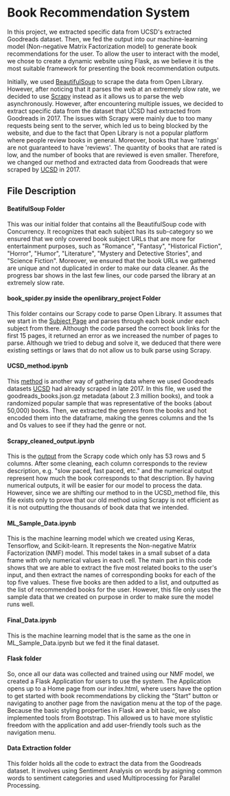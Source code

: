 # Book Recommendation System

In this project, we extracted specific data from UCSD's extracted Goodreads dataset. Then, we fed the output into our machine-learning model (Non-negative Matrix Factorization model) to generate book recommendations for the user. To allow the user to interact with the model, we chose to create a dynamic website using Flask, as we believe it is the most suitable framework for presenting the book recommendation outputs.


Initially, we used [BeautifulSoup](https://github.com/maureenwidjaja/PIC16B-Group-Project/tree/main/BeautifulSoup) to scrape the data from Open Library. However, after noticing that it parses the web at an extremely slow rate, we decided to use [Scrapy](https://github.com/maureenwidjaja/PIC16B-Group-Project/tree/78391161c60e94ca5244c0a87bc584f422f1fd29/openlibrary_project)  instead as it allows us to parse the web asynchronously. However, after encountering multiple issues, we decided to extract specific data from the dataset that UCSD had extracted from Goodreads in 2017. The issues with Scrapy were mainly due to too many requests being sent to the server, which led us to being blocked by the website, and due to the fact that Open Library is not a popular platform where people review books in general. Moreover, books that have 'ratings' are not guaranteed to have 'reviews'. The quantity of books that are rated is low, and the number of books that are reviewed is even smaller. Therefore, we changed our method and extracted data from Goodreads that were scraped by [UCSD](https://cseweb.ucsd.edu/~jmcauley/datasets/goodreads.html) in 2017.

## File Description

#### BeatifulSoup Folder

This was our initial folder that contains all the BeautifulSoup code with Concurrency. It recognizes that each subject has its sub-category so we ensured that we only covered book subject URLs that are more for entertainment purposes, such as "Romance", "Fantasy", "Historical Fiction", "Horror", "Humor", "Literature", "Mystery and Detective Stories", and "Science Fiction". Moreover, we ensured that the book URLs we gathered are unique and not duplicated in order to make our data cleaner. As the progress bar shows in the last few lines, our code parsed the library at an extremely slow rate.

#### book_spider.py inside the openlibrary_project Folder

This folder contains our Scrapy code to parse Open Library. It assumes that we start in the [Subject Page](https://openlibrary.org/subjects) and parses through each book under each subject from there. Although the code parsed the correct book links for the first 15 pages, it returned an error as we increased the number of pages to parse. Although we tried to debug and solve it, we deduced that there were existing settings or laws that do not allow us to bulk parse using Scrapy.

#### UCSD_method.ipynb

This [method](https://github.com/maureenwidjaja/PIC16B-Group-Project/blob/main/UCSD_method.ipynb) is another way of gathering data where we used Goodreads datasets [UCSD](https://cseweb.ucsd.edu/~jmcauley/datasets/goodreads.html) had already scraped in late 2017. In this file, we used the goodreads_books.json.gz metadata (about 2.3 million books), and took a randomized popular sample that was representative of the books (about 50,000) books. Then, we extracted the genres from the books and  hot encoded them into the dataframe, making the genres columns and the 1s and 0s values to see if they had the genre or not.

#### Scrapy_cleaned_output.ipynb

This is the [output](https://github.com/maureenwidjaja/PIC16B-Group-Project/blob/main/Scrapy_cleaned_output.ipynb) from the Scrapy code which only has 53 rows and 5 columns. After some cleaning, each column corresponds to the review description, e.g. "slow paced, fast paced, etc." and the numerical output represent how much the book corresponds to that description. By having numerical outputs, it will be easier for our model to process the data. However, since we are shifting our method to in the UCSD_method file, this file exists only to prove that our old method using Scrapy is not efficient as it is not outputting the thousands of book data that we intended.

#### ML_Sample_Data.ipynb

This is the machine learning model which we created using Keras, Tensorflow, and Scikit-learn. It represents the Non-negative Matrix Factorization (NMF) model. This model takes in a small subset of a data frame with only numerical values in each cell. The main part in this code shows that we are  able to extract the five most related books to the user's input, and then extract the names of corresponding books for each of the top five values. These five books are then added to a list, and outputted as the list of recommended books for the user. However, this file only uses the sample data that we created on purpose in order to make sure the model runs well.

#### Final_Data.ipynb

This is the machine learning model that is the same as the one in ML_Sample_Data.ipynb but we fed it the final dataset.


#### Flask folder

So, once all our data was collected and trained using our NMF model, we created a Flask Application for users to use the system. The Application opens up to a Home page from our index.html, where users have the option to get started with book recommendations by clicking the “Start” button or navigating to another page from the navigation menu at the top of the page. Because the basic styling properties in Flask are a bit basic, we also implemented tools from Bootstrap. This allowed us to have more stylistic freedom with the application and add user-friendly tools such as the navigation menu.

#### Data Extraction folder

This folder holds all the code to extract the data from the Goodreads dataset. It involves using Sentiment Analysis on words by asigning common words to sentiment categories and used Multiprocessing for Parallel Processing.
